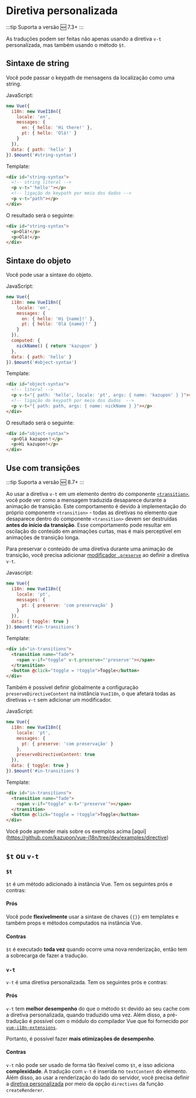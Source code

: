 # Diretiva personalizada

:::tip Suporta a versão
:new: 7.3+
:::

As traduções podem ser feitas não apenas usando a diretiva `v-t` personalizada, mas também usando o método `$t`.

## Sintaxe de string

Você pode passar o keypath de mensagens da localização como uma string.

JavaScript:

```js
new Vue({
  i18n: new VueI18n({
    locale: 'en',
    messages: {
      en: { hello: 'Hi there!' },
      pt: { hello: 'Olá!' }
    }
  }),
  data: { path: 'hello' }
}).$mount('#string-syntax')
```

Template:

```html
<div id="string-syntax">
  <!-- string literal -->
  <p v-t="'hello'"></p>
  <!-- ligação do keypath por meio dos dados -->
  <p v-t="path"></p>
</div>
```

O resultado será o seguinte:

```html
<div id="string-syntax">
  <p>Olá!</p>
  <p>Olá!</p>
</div>
```

## Sintaxe do objeto

Você pode usar a sintaxe do objeto.

JavaScript:

```js
new Vue({
  i18n: new VueI18n({
    locale: 'en',
    messages: {
      en: { hello: 'Hi {name}!' },
      pt: { hello: 'Olá {name}！' }
    }
  }),
  computed: {
    nickName() { return 'kazupon' }
  },
  data: { path: 'hello' }
}).$mount('#object-syntax')
```

Template:

```html
<div id="object-syntax">
  <!-- literal -->
  <p v-t="{ path: 'hello', locale: 'pt', args: { name: 'kazupon' } }"></p>
  <!-- ligação do keypath por meio dos dados  -->
  <p v-t="{ path: path, args: { name: nickName } }"></p>
</div>
```

O resultado será o seguinte:

```html
<div id="object-syntax">
  <p>Olá kazupon！</p>
  <p>Hi kazupon!</p>
</div>
```

## Use com transições

:::tip Suporta a versão
:new: 8.7+
:::

Ao usar a diretiva `v-t` em um elemento dentro do componente [`<transition>`](https://br.vuejs.org/v2/api/index.html#transition), você pode ver como a mensagem traduzida desaparece durante a animação de transição. Este comportamento é devido à implementação do próprio componente `<transition>` - todas as diretivas no elemento que desaparece dentro do componente `<transition>` devem ser destruídas **antes do início da transição**. Esse comportamento pode resultar em oscilação do conteúdo em animações curtas, mas é mais perceptível em animações de transição longa.

Para preservar o conteúdo de uma diretiva durante uma animação de transição, você precisa adicionar [modificador `.preserve`](../api/#v-t) ao definir a diretiva `v-t`.

Javascript:

```js
new Vue({
  i18n: new VueI18n({
    locale: 'pt',
    messages: {
      pt: { preserve: 'com preservação' }
    }
  }),
  data: { toggle: true }
}).$mount('#in-transitions')
```

Template:

```html
<div id="in-transitions">
  <transition name="fade">
    <span v-if="toggle" v-t.preserve="'preserve'"></span>
  </transition>
  <button @click="toggle = !toggle">Toggle</button>
</div>
```

Também é possível definir globalmente a configuração `preserveDirectiveContent` na instância `VueI18n`, o que afetará todas as diretivas `v-t` sem adicionar um modificador.

JavaScript:

```js
new Vue({
  i18n: new VueI18n({
    locale: 'pt',
    messages: {
      pt: { preserve: 'com preservação' }
    },
    preserveDirectiveContent: true
  }),
  data: { toggle: true }
}).$mount('#in-transitions')
```

Template:

```html
<div id="in-transitions">
  <transition name="fade">
    <span v-if="toggle" v-t="'preserve'"></span>
  </transition>
  <button @click="toggle = !toggle">Toggle</button>
</div>
```

Você pode aprender mais sobre os exemplos acima [aqui] (https://github.com/kazupon/vue-i18n/tree/dev/examples/directive)

## `$t` ou `v-t`

### `$t`

`$t` é um método adicionado à instância Vue. Tem os seguintes prós e contras:

#### Prós

Você pode **flexivelmente** usar a sintaxe de chaves `{{}}` em templates e também props e métodos computados na instância Vue.

#### Contras

`$t` é executado **toda vez** quando ocorre uma nova renderização, então tem a sobrecarga de fazer a tradução.

### `v-t`

`v-t` é uma diretiva personalizada. Tem os seguintes prós e contras:

#### Prós

`v-t` tem **melhor desempenho** do que o método `$t` devido ao seu cache com a diretiva personalizada, quando traduzido uma vez. Além disso, a pré-tradução é possível com o módulo do compilador Vue que foi fornecido por [`vue-i18n-extensions`](https://github.com/kazupon/vue-i18n-extensions).

Portanto, é possível fazer **mais otimizações de desempenho**.

#### Contras

`v-t` não pode ser usado de forma tão flexível como `$t`, e isso adiciona **complexidade**. A tradução com `v-t` é inserida no `textContent` do elemento. Além disso, ao usar a renderização do lado do servidor, você precisa definir a [diretiva personalizada](https://github.com/kazupon/vue-i18n-extensions#directive-vt-custom-directive-for-server-side) por meio da opção `directives` da função `createRenderer`.
